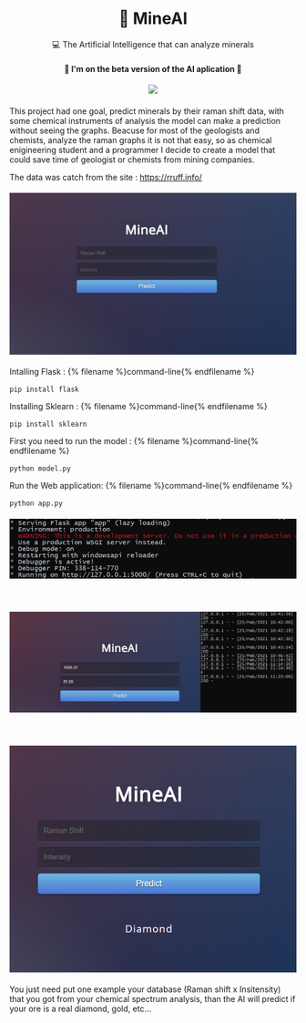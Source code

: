 <h1 align="center">
    <a>💎 MineAI</a>
</h1>
<p align="center">💻 The Artificial Intelligence that can analyze minerals </p>

<h4 align="center"> 
	🚧 I'm on the beta version of the AI aplication  🚧
	
</h4>
<h4 align="center"><img src="http://ForTheBadge.com/images/badges/made-with-python.svg"/> </h4>


<p>
	
This project had one goal, predict minerals by their raman shift data, with some chemical instruments of analysis the model can make a prediction without seeing
the graphs. Beacuse for most of the geologists and chemists, analyze the raman graphs it is not that easy, so as chemical enigineering student and a programmer I decide to create a model that could save time of geologist or chemists from mining companies. 


The data was catch from the site : https://rruff.info/

</p>
<h4 align="center"><img src="https://github.com/MarioChiaparini/ChemPy/blob/main/images/mineAIinterface.PNG"/> </h4>
<p> 
	Intalling Flask :
{% filename %}command-line{% endfilename %}
	
	pip install flask
</p>
<p>
	Installing Sklearn :
{% filename %}command-line{% endfilename %}
	
	pip install sklearn
</p>

<p>
	First you need to run the model :
{% filename %}command-line{% endfilename %}
	
	python model.py
</p>

<p>
	Run the Web application:
{% filename %}command-line{% endfilename %}
	
	python app.py
</p>

<h4 align="center"><img src="https://github.com/MarioChiaparini/ChemPy/blob/main/images/http.PNG"/> </h4>
<br>
<h4 align="center"><img src="https://github.com/MarioChiaparini/ChemPy/blob/main/images/mineai.PNG"/> </h4>
<br>
<h4 align="center"><img src="https://github.com/MarioChiaparini/ChemPy/blob/main/images/resp.PNG"/> </h4>

<p>
	You just need put one example your database (Raman shift x Insitensity) that you got from your chemical spectrum analysis, than the AI will predict if your ore is a real diamond, gold, etc...
</p>
